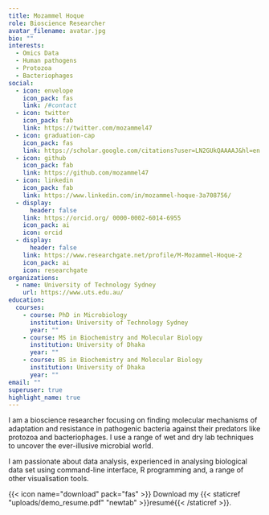 ```yaml
---
title: Mozammel Hoque
role: Bioscience Researcher
avatar_filename: avatar.jpg
bio: ""
interests:
  - Omics Data
  - Human pathogens
  - Protozoa
  - Bacteriophages
social:
  - icon: envelope
    icon_pack: fas
    link: /#contact
  - icon: twitter
    icon_pack: fab
    link: https://twitter.com/mozammel47
  - icon: graduation-cap
    icon_pack: fas
    link: https://scholar.google.com/citations?user=LN2GUkQAAAAJ&hl=en
  - icon: github
    icon_pack: fab
    link: https://github.com/mozammel47
  - icon: linkedin
    icon_pack: fab
    link: https://www.linkedin.com/in/mozammel-hoque-3a708756/
  - display:
      header: false
    link: https://orcid.org/ 0000-0002-6014-6955
    icon_pack: ai
    icon: orcid
  - display:
      header: false
    link: https://www.researchgate.net/profile/M-Mozammel-Hoque-2
    icon_pack: ai
    icon: researchgate
organizations:
  - name: University of Technology Sydney
    url: https://www.uts.edu.au/
education:
  courses:
    - course: PhD in Microbiology
      institution: University of Technology Sydney
      year: ""
    - course: MS in Biochemistry and Molecular Biology
      institution: University of Dhaka
      year: ""
    - course: BS in Biochemistry and Molecular Biology
      institution: University of Dhaka
      year: ""
email: ""
superuser: true
highlight_name: true
---
```

<!--StartFragment-->

I am a bioscience researcher focusing on finding molecular mechanisms of adaptation and resistance in pathogenic bacteria against their predators like protozoa and bacteriophages. I use a range of wet and dry lab techniques to uncover the ever-illusive microbial world.

I am passionate about data analysis, experienced in analysing biological data set using command-line interface, R programming and, a range of other visualisation tools.

<!--EndFragment-->

{{< icon name="download" pack="fas" >}} Download my {{< staticref "uploads/demo_resume.pdf" "newtab" >}}resumé{{< /staticref >}}.